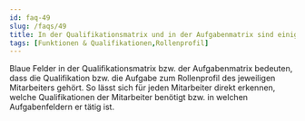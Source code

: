 ```yaml
---
id: faq-49
slug: /faqs/49
title: In der Qualifikationsmatrix und in der Aufgabenmatrix sind einige Felder bei einigen Mitarbeitern blau hinterlegt, was bedeutet das
tags: [Funktionen & Qualifikationen,Rollenprofil]
---
```

Blaue Felder in der Qualifikationsmatrix bzw. der Aufgabenmatrix bedeuten, dass die Qualifikation bzw. die Aufgabe zum Rollenprofil des jeweiligen Mitarbeiters gehört. So lässt sich für jeden Mitarbeiter direkt erkennen, welche Qualifikationen der Mitarbeiter benötigt bzw. in welchen Aufgabenfeldern er tätig ist. 